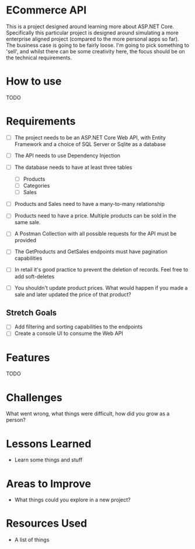 # ECommerce API

This is a project designed around learning more about ASP.NET Core.  
Specifically this particular project is designed around simulating a more 
enterprise aligned project (compared to the more personal apps so far).  
The business case is going to be fairly loose. I'm going to pick something to 
'sell', and whilst there can be some creativity here, the focus should be on
the technical requirements.

# How to use

TODO

# Requirements

- [ ] The project needs to be an ASP.NET Core Web API, with Entity Framework and a choice of SQL Server or Sqlite as a database
- [ ] The API needs to use Dependency Injection
- [ ] The database needs to have at least three tables
  - [ ] Products
  - [ ] Categories
  - [ ] Sales
- [ ] Products and Sales need to have a many-to-many relationship
- [ ] Products need to have a price. Multiple products can be sold in the same sale. 
- [ ] A Postman Collection with all possible requests for the API must be provided
- [ ] The GetProducts and GetSales endpoints must have pagination capabilities
- [ ] In retail it's good practice to prevent the deletion of records. Feel free to add soft-deletes 
- [ ] You shouldn't update product prices. What would happen if you made a sale and later updated the price of that product?


## Stretch Goals

- [ ] Add filtering and sorting capabilities to the endpoints
- [ ] Create a console UI to consume the Web API

# Features

TODO

# Challenges

What went wrong, what things were difficult, how did you grow as a person?

# Lessons Learned

- Learn some things and stuff

# Areas to Improve

- What things could you explore in a new project?

# Resources Used

- A list of things
